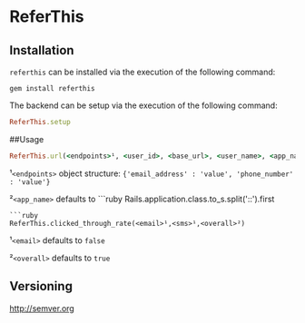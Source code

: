 <!-- https://github.com/twitter/bootstrap/blob/master/README.md
http://twitter.github.com/bootstrap/javascript.html -->
# ReferThis

## Installation
```referthis``` can be installed via the execution of the following command:
```
gem install referthis
```
The backend can be setup via the execution of the following command:
```ruby
ReferThis.setup
```

##Usage
```ruby
ReferThis.url(<endpoints>¹, <user_id>, <base_url>, <user_name>, <app_name>²)
```
¹```<endpoints>``` object structure: ```{'email_address' : 'value', 'phone_number' : 'value'}```

²```<app_name>``` defaults to ```ruby
Rails.application.class.to_s.split('::').first
```
```ruby
ReferThis.clicked_through_rate(<email>¹,<sms>¹,<overall>²)
```
¹```<email>``` defaults to ```false```

²```<overall>``` defaults to ```true```

## Versioning
http://semver.org